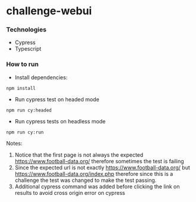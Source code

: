 # challenge-webui
### Technologies
* Cypress
* Typescript

### How to run
* Install dependencies:  
```
npm install
```
* Run cypress test on headed mode
```
npm run cy:headed
```
* Run cypress tests on headless mode  
```
npm run cy:run
```

Notes:
1. Notice that the first page is not always the expected https://www.football-data.org/ therefore sometimes the test is failing
2. Since the expected url is not exactly https://www.football-data.org/ but https://www.football-data.org/index.php therefore since this is a challenge the test was changed to make the test passing. 
3. Additional cypress command was added before clicking the link on results to avoid cross origin error on cypress